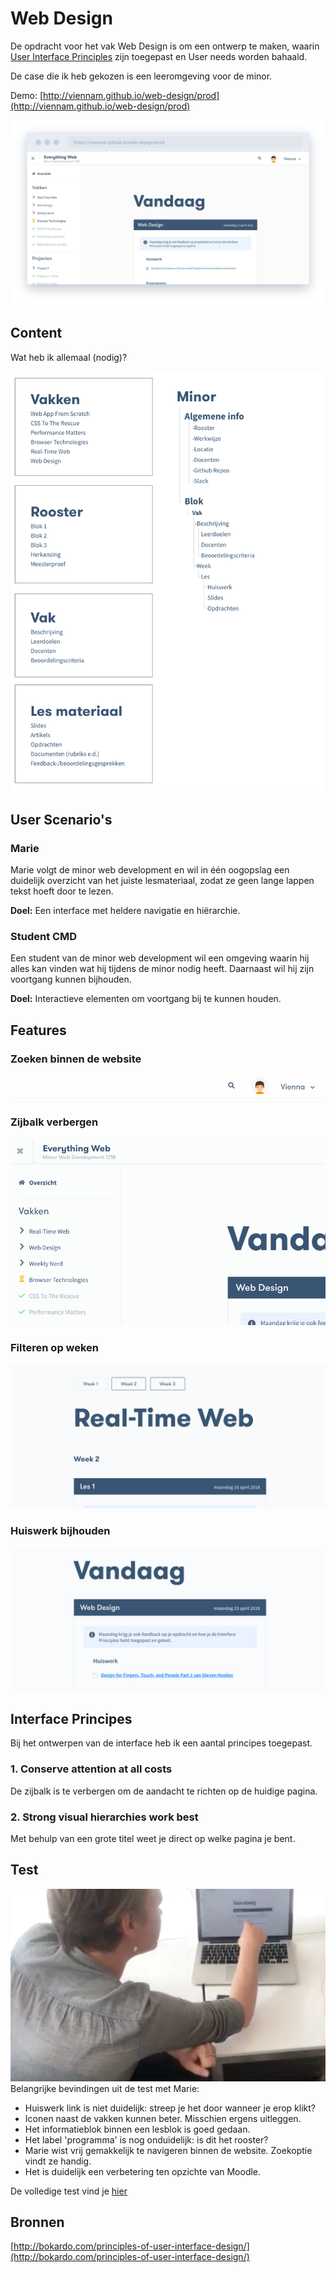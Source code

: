 # Web Design

De opdracht voor het vak Web Design is om een ontwerp te maken, waarin [User Interface Principles](http://bokardo.com/principles-of-user-interface-design/) zijn toegepast en User needs worden bahaald.

De case die ik heb gekozen is een leeromgeving voor de minor. 

Demo: [http://viennam.github.io/web-design/prod](http://viennam.github.io/web-design/prod)

![Screenshot](images/screenshot.png)

## Content
Wat heb ik allemaal (nodig)?

![Contentinventarisatie](images/contentinventarisatie.png)

## User Scenario's

### Marie
Marie volgt de minor web development en wil in één oogopslag een duidelijk overzicht van het juiste lesmateriaal, zodat ze geen lange lappen tekst hoeft door te lezen.

**Doel:** Een interface met heldere navigatie en hiërarchie.

### Student CMD
Een student van de minor web development wil een omgeving waarin hij alles kan vinden wat hij tijdens de minor nodig heeft. Daarnaast wil hij zijn voortgang kunnen bijhouden.

**Doel:** Interactieve elementen om voortgang bij te kunnen houden.

## Features
### Zoeken binnen de website
![zoeken](images/zoekbalk.gif)

### Zijbalk verbergen
![zijbalk](images/zijbalk.gif)

### Filteren op weken
![weken](images/weken.gif)

### Huiswerk bijhouden
![huiswerk](images/huiswerk.gif)


## Interface Principes
Bij het ontwerpen van de interface heb ik een aantal principes toegepast.

### 1. Conserve attention at all costs
De zijbalk is te verbergen om de aandacht te richten op de huidige pagina. 

### 2. Strong visual hierarchies work best
Met behulp van een grote titel weet je direct op welke pagina je bent.

## Test
![marie](images/marie.png)
Belangrijke bevindingen uit de test met Marie:
- Huiswerk link is niet duidelijk: streep je het door wanneer je erop klikt?
- Iconen naast de vakken kunnen beter. Misschien ergens uitleggen.
- Het informatieblok binnen een lesblok is goed gedaan.
- Het label 'programma' is nog onduidelijk: is dit het rooster?
- Marie wist vrij gemakkelijk te navigeren binnen de website. Zoekoptie vindt ze handig.
- Het is duidelijk een verbetering ten opzichte van Moodle.

De volledige test vind je [hier](https://photos.app.goo.gl/lS0BiTudLU2OobMX2)

## Bronnen

[http://bokardo.com/principles-of-user-interface-design/](http://bokardo.com/principles-of-user-interface-design/)